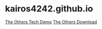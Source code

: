 # kairos4242.github.io

[The Others Tech Demo](TheOthers/index.html>)
[The Others Download](TheOthers.zip)
